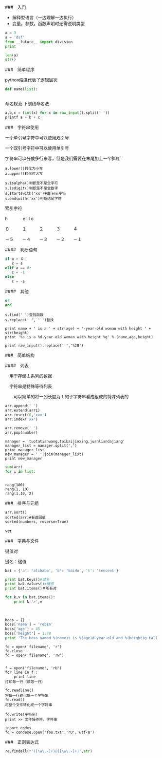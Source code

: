 ###　入门

* 解释型语言（一边理解一边执行）
* 变量，参数，函数声明时无需说明类型

````py
a = 3
a = 'dsf'
from __future__ import division
print

len(a)
str()
````







###　简单程序

python缩进代表了逻辑层次

```py
def name(list):
  
```

命名规范 下划线命名法

````py
a,b,c = (int(x) for x in raw_input().split(' '))
printf a + b + c
````



###　字符串使用

一个单引号字符中可以使用双引号

一个双引号字符中可以使用单引号

字符串可以分成多行来写，但是我们需要在末尾加上一个斜杠``

````shell
a.lower()转化为小写
a.upper()转化位大写

s.isalpha()判断是不是全字符
s.isdigit()判断是不是全数字
s.startswith('xx')判断开头字符
s.endswith('xx')判断结尾字符
````



索引字符

h 　　　   e             l                l           o

０　　　１　　　２　　　３　　　４

－５　　－４　　－３　　－２　　－１

####　判断语句

````py
if a > ０:
   c = a
elif a == 0:
   c = -1
else
   c = -a
````

####　其他



````py
or
and
````



````
s.find(' ')查找函数
s.replace(' ', ' ')替换
````



````
print name + ' is a ' + str(age) + '-year-old woman with height ' + str(height)
print '%s is a %d-year-old woman with height %g' % (name,age,height)
````



````
print raw_input().replace(' ','%20')
````



###　简单结构

####　列表

　用于存储１系列的数据

　字符串是特殊等待列表

　　可以简单的将一列长度为１的子字符串看成组成的特殊列表的

````py
arr.append(' ')
arr.extend(arr1)
arr.insert(0,'xxx')
arr.index('xx')

arr.remove(' ')
arr.pop(number)

````



`````
manager = 'tuotatianwang,taibaijinxing,juanliandajiang'
manager_list = manager.split(',')
print manager_list
new_manager = ' '.join(manager_list)
print new_manager
`````



````py
sum(arr)
for i in list:
   
````



````
rang(100)
rang(1, 10)
rang(1,10, 2)

````







###　排序与元组

````
arr.sort()
sorted(arr)#有返回值
sorted(numbers, reverse=True)
````

ver





###　字典与文件

键值对

键名：键值

`````py
bat = {'a': 'alibaba', 'b': 'baidu', 't': 'tencent'}

print bat.keys()#键名
print bat.values()#键值
print bat.items()＃所有对

for k,v in bat.items():
    print k,'>',v
    
    
    
boss = {} 
boss['name'] = 'robin' 
boss['age'] = 45
boss['height'] = 1.78
print 'The boss named %(name)s is %(age)d-year-old and %(height)g tall.' %　boss
`````



````
fd = open('filename', 'r')
fd.close
fd = open('filename', 'rw')


f = open('filename', 'rU')
for line in f :
    print line
打印每一行（读取一行）

fd.readline()
将每一行转化成一个字符串
fd.read()
将整个文件转化成一个字符串

fd.write(字符串)
print >> 文件操作符，字符串

inport codes
fd = condese.open('foo.txt','rU','utf-8')

````





###　正则表达式



````py
re.findall(r'([\w\.-]+)@([\w\.-]+)',str)
````

